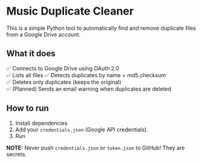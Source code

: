 # Music Duplicate Cleaner

This is a simple Python tool to automatically find and remove duplicate files from a Google Drive account.

## What it does

✅ Connects to Google Drive using OAuth 2.0  
✅ Lists all files
✅ Detects duplicates by name + md5 checksum  
✅ Deletes only duplicates (keeps the original)  
✅ (Planned) Sends an email warning when duplicates are deleted

## How to run

1. Install dependencies
2.  Add your `credentials.json` (Google API credentials).
3. Run
   
 **NOTE:** Never push `credentials.json` or `token.json` to GitHub! They are secrets.
